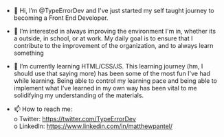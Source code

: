 - 👋 Hi, I’m @TypeErrorDev and I've just started my self taught journey to becoming a Front End Developer. 

- 👀 I’m interested in always improving the environment I'm in, whether its a outside, in school, or at work. My daily goal is to ensure that I contribute to the improvement of the organization, and to always learn something

- 🌱 I’m currently learning HTML/CSS/JS. This learning journey (hm, I should use that saying more) has been some of the most fun I've had while learning. Being able to control my learning pace and being able to implement what I've learned in my own way has been vital to me solidifying my understanding of the materials.

- 📫 How to reach me: <br>
    o Twitter: https://twitter.com/TypeErrorDev <br>
    o LinkedIn: https://www.linkedin.com/in/matthewpantel/

<!---
TypeErrorDev/TypeErrorDev is a ✨ special ✨ repository because its `README.md` (this file) appears on your GitHub profile.
You can click the Preview link to take a look at your changes.
--->
